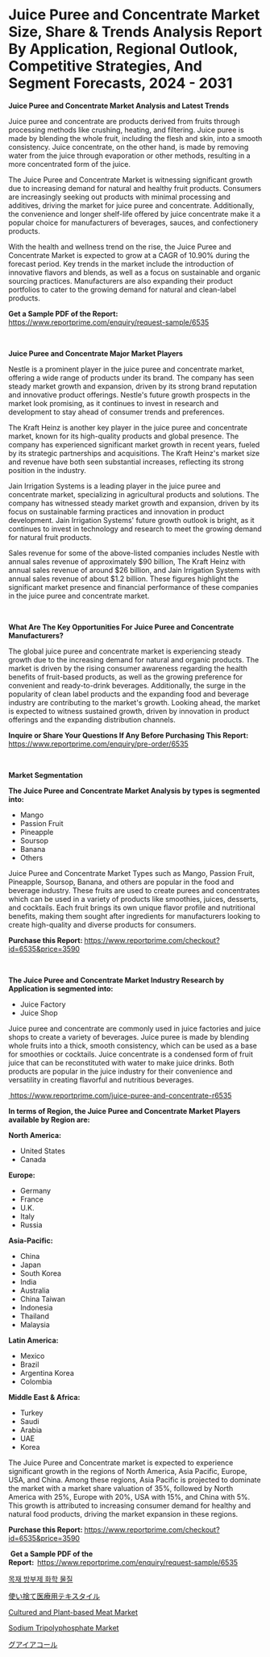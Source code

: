 <p><h1>Juice Puree and Concentrate Market Size, Share & Trends Analysis Report By Application, Regional Outlook, Competitive Strategies, And Segment Forecasts, 2024 - 2031</h1></p><p><strong>Juice Puree and Concentrate Market Analysis and Latest Trends</strong></p>
<p><p>Juice puree and concentrate are products derived from fruits through processing methods like crushing, heating, and filtering. Juice puree is made by blending the whole fruit, including the flesh and skin, into a smooth consistency. Juice concentrate, on the other hand, is made by removing water from the juice through evaporation or other methods, resulting in a more concentrated form of the juice.</p><p>The Juice Puree and Concentrate Market is witnessing significant growth due to increasing demand for natural and healthy fruit products. Consumers are increasingly seeking out products with minimal processing and additives, driving the market for juice puree and concentrate. Additionally, the convenience and longer shelf-life offered by juice concentrate make it a popular choice for manufacturers of beverages, sauces, and confectionery products.</p><p>With the health and wellness trend on the rise, the Juice Puree and Concentrate Market is expected to grow at a CAGR of 10.90% during the forecast period. Key trends in the market include the introduction of innovative flavors and blends, as well as a focus on sustainable and organic sourcing practices. Manufacturers are also expanding their product portfolios to cater to the growing demand for natural and clean-label products.</p></p>
<p><strong>Get a Sample PDF of the Report:&nbsp;</strong> <a href="https://www.reportprime.com/enquiry/request-sample/6535">https://www.reportprime.com/enquiry/request-sample/6535</a></p>
<p>&nbsp;</p>
<p><strong>Juice Puree and Concentrate Major Market Players</strong></p>
<p><p>Nestle is a prominent player in the juice puree and concentrate market, offering a wide range of products under its brand. The company has seen steady market growth and expansion, driven by its strong brand reputation and innovative product offerings. Nestle's future growth prospects in the market look promising, as it continues to invest in research and development to stay ahead of consumer trends and preferences.</p><p>The Kraft Heinz is another key player in the juice puree and concentrate market, known for its high-quality products and global presence. The company has experienced significant market growth in recent years, fueled by its strategic partnerships and acquisitions. The Kraft Heinz's market size and revenue have both seen substantial increases, reflecting its strong position in the industry.</p><p>Jain Irrigation Systems is a leading player in the juice puree and concentrate market, specializing in agricultural products and solutions. The company has witnessed steady market growth and expansion, driven by its focus on sustainable farming practices and innovation in product development. Jain Irrigation Systems' future growth outlook is bright, as it continues to invest in technology and research to meet the growing demand for natural fruit products.</p><p>Sales revenue for some of the above-listed companies includes Nestle with annual sales revenue of approximately $90 billion, The Kraft Heinz with annual sales revenue of around $26 billion, and Jain Irrigation Systems with annual sales revenue of about $1.2 billion. These figures highlight the significant market presence and financial performance of these companies in the juice puree and concentrate market.</p></p>
<p>&nbsp;</p>
<p><strong>What Are The Key Opportunities For Juice Puree and Concentrate Manufacturers?</strong></p>
<p><p>The global juice puree and concentrate market is experiencing steady growth due to the increasing demand for natural and organic products. The market is driven by the rising consumer awareness regarding the health benefits of fruit-based products, as well as the growing preference for convenient and ready-to-drink beverages. Additionally, the surge in the popularity of clean label products and the expanding food and beverage industry are contributing to the market's growth. Looking ahead, the market is expected to witness sustained growth, driven by innovation in product offerings and the expanding distribution channels.</p></p>
<p><strong>Inquire or Share Your Questions If Any Before Purchasing This Report:</strong> <a href="https://www.reportprime.com/enquiry/pre-order/6535">https://www.reportprime.com/enquiry/pre-order/6535</a></p>
<p>&nbsp;</p>
<p><strong>Market Segmentation</strong></p>
<p><strong>The Juice Puree and Concentrate Market Analysis by types is segmented into:</strong></p>
<p><ul><li>Mango</li><li>Passion Fruit</li><li>Pineapple</li><li>Soursop</li><li>Banana</li><li>Others</li></ul></p>
<p><p>Juice Puree and Concentrate Market Types such as Mango, Passion Fruit, Pineapple, Soursop, Banana, and others are popular in the food and beverage industry. These fruits are used to create purees and concentrates which can be used in a variety of products like smoothies, juices, desserts, and cocktails. Each fruit brings its own unique flavor profile and nutritional benefits, making them sought after ingredients for manufacturers looking to create high-quality and diverse products for consumers.</p></p>
<p><strong>Purchase this Report:&nbsp;</strong><a href="https://www.reportprime.com/checkout?id=6535&price=3590">https://www.reportprime.com/checkout?id=6535&price=3590</a></p>
<p>&nbsp;</p>
<p><strong>The Juice Puree and Concentrate Market Industry Research by Application is segmented into:</strong></p>
<p><ul><li>Juice Factory</li><li>Juice Shop</li></ul></p>
<p><p>Juice puree and concentrate are commonly used in juice factories and juice shops to create a variety of beverages. Juice puree is made by blending whole fruits into a thick, smooth consistency, which can be used as a base for smoothies or cocktails. Juice concentrate is a condensed form of fruit juice that can be reconstituted with water to make juice drinks. Both products are popular in the juice industry for their convenience and versatility in creating flavorful and nutritious beverages.</p></p>
<p><a href="https://www.reportprime.com/juice-puree-and-concentrate-r6535">&nbsp;https://www.reportprime.com/juice-puree-and-concentrate-r6535</a></p>
<p><strong>In terms of Region, the Juice Puree and Concentrate Market Players available by Region are:</strong></p>
<p>
    <p> <strong> North America: </strong>
        <ul>
            <li>United States</li>
            <li>Canada</li>
        </ul>
        </p> 
    <p> <strong> Europe: </strong>
        <ul>
            <li>Germany</li>
            <li>France</li>
            <li>U.K.</li>
            <li>Italy</li>
            <li>Russia</li>
        </ul>
        </p> 
    <p> <strong> Asia-Pacific: </strong>
        <ul>
            <li>China</li>
            <li>Japan</li>
            <li>South Korea</li>
            <li>India</li>
            <li>Australia</li>
            <li>China Taiwan</li>
            <li>Indonesia</li>
            <li>Thailand</li>
            <li>Malaysia</li>
        </ul>
        </p> 
    <p> <strong> Latin America: </strong>
        <ul>
            <li>Mexico</li>
            <li>Brazil</li>
            <li>Argentina Korea</li>
            <li>Colombia</li>
        </ul>
        </p> 
    <p> <strong> Middle East & Africa: </strong>
        <ul>
            <li>Turkey</li>
            <li>Saudi</li>
            <li>Arabia</li>
            <li>UAE</li>
            <li>Korea</li>
        </ul>
    </p>
    </p>
<p><p>The Juice Puree and Concentrate market is expected to experience significant growth in the regions of North America, Asia Pacific, Europe, USA, and China. Among these regions, Asia Pacific is projected to dominate the market with a market share valuation of 35%, followed by North America with 25%, Europe with 20%, USA with 15%, and China with 5%. This growth is attributed to increasing consumer demand for healthy and natural food products, driving the market expansion in these regions.</p></p>
<p><strong>Purchase this Report: </strong><a href="https://www.reportprime.com/checkout?id=6535&price=3590">https://www.reportprime.com/checkout?id=6535&price=3590</a></p>
<p>&nbsp;<strong>Get a Sample PDF of the Report:&nbsp;&nbsp;</strong><a href="https://www.reportprime.com/enquiry/request-sample/6535">https://www.reportprime.com/enquiry/request-sample/6535</a></p>
<p><strong></strong></p>
<p><p><a href="https://github.com/lkwggful07722/Market-Research-Report-List-1/blob/main/920384118007.md">목재 방부제 화학 물질</a></p><p><a href="https://github.com/ycmtqqhvk3273/Market-Research-Report-List-1/blob/main/198735919514.md">使い捨て医療用テキスタイル</a></p><p><a href="https://github.com/ashepherd82/Market-Research-Report-List-4/blob/main/cultured-and-plant-based-meat-market.md">Cultured and Plant-based Meat Market</a></p><p><a href="https://issuu.com/reportprime-2/docs/sodium-tripolyphosphate-market-size-2030.pptx">Sodium Tripolyphosphate Market</a></p><p><a href="https://github.com/mathieurico66/Market-Research-Report-List-1/blob/main/981149119515.md">グアイアコール</a></p></p>